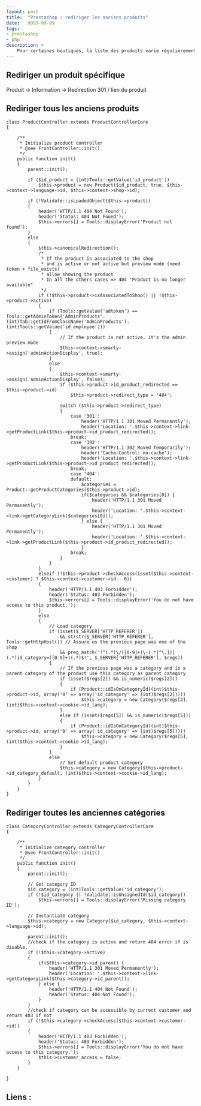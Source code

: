 ```yaml
---
layout: post
title:  "Prestashop : rediriger les anciens produits"
date:   9999-99-99
tags:
- prestashop
- php 
description: >
    Pour certaines boutiques, la liste des produits varie régulièrement : de nouveaux produits font leur apparition, et d'autres disparaissent. La suppression d'un produit pose problème en terme de référencement, en cela qu'elle génère une erreur 404. Voyons comment rediriger ces pages automatiquement.
---
```


## Rediriger un produit spécifique

Produit -> Information -> Redirection
301 / lien du produit

## Rediriger tous les anciens produits

	class ProductController extends ProductControllerCore
	{

		/**
		 * Initialize product controller
		 * @see FrontController::init()
		 */
		public function init()
		{
			parent::init();

			if ($id_product = (int)Tools::getValue('id_product'))
				$this->product = new Product($id_product, true, $this->context->language->id, $this->context->shop->id);

			if (!Validate::isLoadedObject($this->product))
			{
				header('HTTP/1.1 404 Not Found');
				header('Status: 404 Not Found');
				$this->errors[] = Tools::displayError('Product not found');
			}
			else
			{
				$this->canonicalRedirection();
				/*
				 * If the product is associated to the shop
				 * and is active or not active but preview mode (need token + file_exists)
				 * allow showing the product
				 * In all the others cases => 404 "Product is no longer available"
				 */
				if (!$this->product->isAssociatedToShop() || !$this->product->active)
				{
					if (Tools::getValue('adtoken') == Tools::getAdminToken('AdminProducts'.(int)Tab::getIdFromClassName('AdminProducts').(int)Tools::getValue('id_employee')))
					{
						// If the product is not active, it's the admin preview mode
						$this->context->smarty->assign('adminActionDisplay', true);
					}
					else
					{
						$this->context->smarty->assign('adminActionDisplay', false);
						if ($this->product->id_product_redirected == $this->product->id)
							$this->product->redirect_type = '404';

						switch ($this->product->redirect_type)
						{
							case '301':
								header('HTTP/1.1 301 Moved Permanently');
								header('Location: '.$this->context->link->getProductLink($this->product->id_product_redirected));
							break;
							case '302':
								header('HTTP/1.1 302 Moved Temporarily');
								header('Cache-Control: no-cache');
								header('Location: '.$this->context->link->getProductLink($this->product->id_product_redirected));
							break;
							case '404':
							default:
								$categories = Product::getProductCategories($this->product->id);
								if($categories && $categories[0]) {
									header('HTTP/1.1 301 Moved Permanently');
									header('Location: '.$this->context->link->getCategoryLink($categories[0]));
								} else {
									header('HTTP/1.1 301 Moved Permanently');
									header('Location: '.$this->context->link->getProductLink($this->product->id_product_redirected));
								}
							break;
						}
					}
				}
				elseif (!$this->product->checkAccess(isset($this->context->customer) ? $this->context->customer->id : 0))
				{
					header('HTTP/1.1 403 Forbidden');
					header('Status: 403 Forbidden');
					$this->errors[] = Tools::displayError('You do not have access to this product.');
				}
				else
				{
					// Load category
					if (isset($_SERVER['HTTP_REFERER'])
						&& strstr($_SERVER['HTTP_REFERER'], Tools::getHttpHost()) // Assure us the previous page was one of the shop
						&& preg_match('!^(.*)\/([0-9]+)\-(.*[^\.])|(.*)id_category=([0-9]+)(.*)$!', $_SERVER['HTTP_REFERER'], $regs))
					{
						// If the previous page was a category and is a parent category of the product use this category as parent category
						if (isset($regs[2]) && is_numeric($regs[2]))
						{
							if (Product::idIsOnCategoryId((int)$this->product->id, array('0' => array('id_category' => (int)$regs[2]))))
								$this->category = new Category($regs[2], (int)$this->context->cookie->id_lang);
						}
						else if (isset($regs[5]) && is_numeric($regs[5]))
						{
							if (Product::idIsOnCategoryId((int)$this->product->id, array('0' => array('id_category' => (int)$regs[5]))))
								$this->category = new Category($regs[5], (int)$this->context->cookie->id_lang);
						}
					}
					else
						// Set default product category
						$this->category = new Category($this->product->id_category_default, (int)$this->context->cookie->id_lang);
				}
			}
		}
	}

## Rediriger toutes les anciennes catégories

	class CategoryController extends CategoryControllerCore
	{

	    /**
	     * Initialize category controller
	     * @see FrontController::init()
	     */
	    public function init()
	    {
	        parent::init();

	        // Get category ID
	        $id_category = (int)Tools::getValue('id_category');
	        if (!$id_category || !Validate::isUnsignedId($id_category))
	            $this->errors[] = Tools::displayError('Missing category ID');

	        // Instantiate category
	        $this->category = new Category($id_category, $this->context->language->id);

	        parent::init();
	        //check if the category is active and return 404 error if is disable.
	        if (!$this->category->active)
	        {
	            if($this->category->id_parent) {
	                header('HTTP/1.1 301 Moved Permanently');
	                header('Location: '.$this->context->link->getCategoryLink($this->category->id_parent));
	            } else {
	                header('HTTP/1.1 404 Not Found');
	                header('Status: 404 Not Found');
	            }
	        }
	        //check if category can be accessible by current customer and return 403 if not
	        if (!$this->category->checkAccess($this->context->customer->id))
	        {
	            header('HTTP/1.1 403 Forbidden');
	            header('Status: 403 Forbidden');
	            $this->errors[] = Tools::displayError('You do not have access to this category.');
	            $this->customer_access = false;
	        }
	    }

	}

## Liens :
